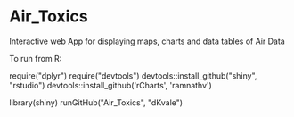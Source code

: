 Air_Toxics
==========

Interactive web App for displaying maps, charts and data tables of Air Data

To run from R:

require("dplyr")
require("devtools")
devtools::install_github("shiny", "rstudio")
devtools::install_github('rCharts', 'ramnathv')

library(shiny)
runGitHub("Air_Toxics", "dKvale")
